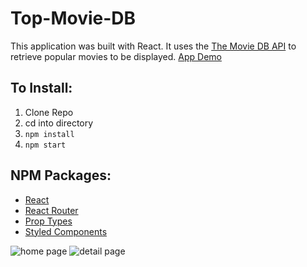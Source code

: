 # Top-Movie-DB
This application was built with React. It uses the [The Movie DB API](https://www.themoviedb.org/documentation/api?language=en) to retrieve popular movies to be displayed. 
[App Demo](https://top-movie-database-react.herokuapp.com/)

## To Install:
1. Clone Repo
2. cd into directory
3. `npm install`
4. `npm start`

## NPM Packages:
* [React](https://github.com/facebook/react)
* [React Router](https://www.npmjs.com/package/react-router-dom)
* [Prop Types](https://github.com/facebook/prop-types)
* [Styled Components](https://github.com/styled-components/styled-components)


![home page](https://i.imgur.com/9qVDMjb.jpg)
![detail page](https://i.imgur.com/uuHF6IC.jpg)

